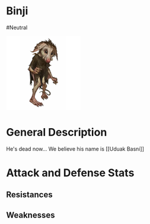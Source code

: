
# Binji
#Neutral

<img src="../images/binji.Avatar.webp" alt="Urbel" width="200">

# General Description

He's dead now...  We believe his name is [[Uduak Basni]]

# Attack and Defense Stats

## Resistances

## Weaknesses
